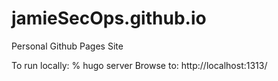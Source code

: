 # jamieSecOps.github.io
Personal Github Pages Site

To run locally:
% hugo server
Browse to:
http://localhost:1313/
